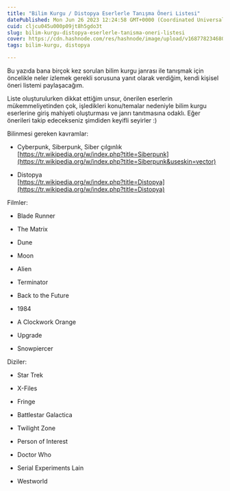 ```yaml
---
title: "Bilim Kurgu / Distopya Eserlerle Tanışma Öneri Listesi"
datePublished: Mon Jun 26 2023 12:24:58 GMT+0000 (Coordinated Universal Time)
cuid: cljcu045u000p09jt8h5gdo3t
slug: bilim-kurgu-distopya-eserlerle-tanisma-oneri-listesi
cover: https://cdn.hashnode.com/res/hashnode/image/upload/v1687782346803/f10edd4c-572c-4fa0-8191-2d4e9eddb471.jpeg
tags: bilim-kurgu, distopya

---
```


Bu yazıda bana birçok kez sorulan bilim kurgu janrası ile tanışmak için öncelikle neler izlemek gerekli sorusuna yanıt olarak verdiğim, kendi kişisel öneri listemi paylaşacağım.

Liste oluşturulurken dikkat ettiğim unsur, önerilen eserlerin mükemmeliyetinden çok, işledikleri konu/temalar nedeniyle bilim kurgu eserlerine giriş mahiyeti oluşturması ve janrı tanıtmasına odaklı. Eğer önerileri takip edecekseniz şimdiden keyifli seyirler :)

Bilinmesi gereken kavramlar:

* Cyberpunk, Siberpunk, Siber çılgınlık  
    [https://tr.wikipedia.org/w/index.php?title=Siberpunk](https://tr.wikipedia.org/w/index.php?title=Siberpunk&useskin=vector)
    
* Distopya  
    [https://tr.wikipedia.org/w/index.php?title=Distopya](https://tr.wikipedia.org/w/index.php?title=Distopya)
    

Filmler:

* Blade Runner
    
* The Matrix
    
* Dune
    
* Moon
    
* Alien
    
* Terminator
    
* Back to the Future
    
* 1984
    
* A Clockwork Orange
    
* Upgrade
    
* Snowpiercer
    

Diziler:

* Star Trek
    
* X-Files
    
* Fringe
    
* Battlestar Galactica
    
* Twilight Zone
    
* Person of Interest
    
* Doctor Who
    
* Serial Experiments Lain
    
* Westworld